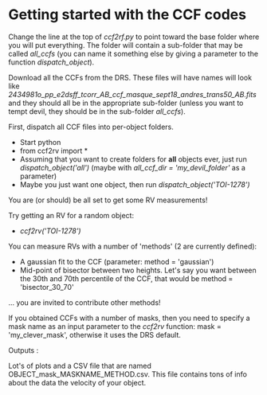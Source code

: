 # Getting started with the CCF codes


Change the line at the top of _ccf2rf.py_ to point toward the base
folder where you will put everything. The folder will contain a sub-folder 
that may be called _all_ccfs_ (you can name it something else by giving a 
parameter to the function _dispatch_object_).

Download all the CCFs from the DRS. These files will have names will look like _2434981o_pp_e2dsff_tcorr_AB_ccf_masque_sept18_andres_trans50_AB.fits_ and 
they should all be in the appropriate sub-folder (unless you want to tempt devil, they should be in the sub-folder
_all_ccfs_). 


First, dispatch all CCF files into per-object folders.
- Start python
- from ccf2rv import *
- Assuming that you want to create folders for **all** objects ever, just run 
_dispatch_object('all')_ (maybe with _all_ccf_dir = 'my_devil_folder'_ as a parameter)
- Maybe you just want one object, then run _dispatch_object('TOI-1278')_

You are (or should) be all set to get some RV measurements!

Try getting an RV for a random object:

- _ccf2rv('TOI-1278')_

You can measure RVs with a number of 'methods' (2 are currently defined):

- A gaussian fit to the CCF (parameter: method = 'gaussian')
- Mid-point of bisector between two heights. Let's say you want between the 30th and 70th 
percentile of the CCF, that would be method = 'bisector_30_70'

... you are invited to contribute other methods!

If you obtained CCFs with a number of masks, then you need to specify a mask name as 
an input parameter to the _ccf2rv_ function: mask = 'my_clever_mask', otherwise it uses the DRS default.
 
Outputs :

Lot's of plots and a CSV file that are named OBJECT_mask_MASKNAME_METHOD.csv. This file
contains tons of info about the data the velocity of your object.
